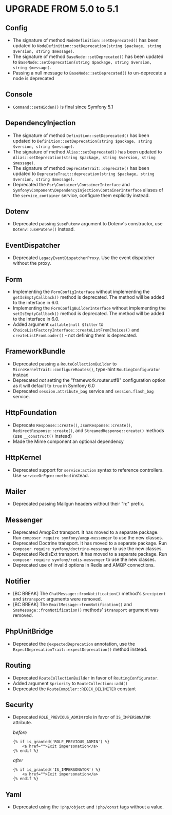 UPGRADE FROM 5.0 to 5.1
=======================

Config
------

 * The signature of method `NodeDefinition::setDeprecated()` has been updated to `NodeDefinition::setDeprecation(string $package, string $version, string $message)`.
 * The signature of method `BaseNode::setDeprecated()` has been updated to `BaseNode::setDeprecation(string $package, string $version, string $message)`.
 * Passing a null message to `BaseNode::setDeprecated()` to un-deprecate a node is deprecated

Console
-------

 * `Command::setHidden()` is final since Symfony 5.1

DependencyInjection
-------------------

 * The signature of method `Definition::setDeprecated()` has been updated to `Definition::setDeprecation(string $package, string $version, string $message)`.
 * The signature of method `Alias::setDeprecated()` has been updated to `Alias::setDeprecation(string $package, string $version, string $message)`.
 * The signature of method `DeprecateTrait::deprecate()` has been updated to `DeprecateTrait::deprecation(string $package, string $version, string $message)`.
 * Deprecated the `Psr\Container\ContainerInterface` and `Symfony\Component\DependencyInjection\ContainerInterface` aliases of the `service_container` service,
   configure them explicitly instead.

Dotenv
------

 * Deprecated passing `$usePutenv` argument to Dotenv's constructor, use `Dotenv::usePutenv()` instead.

EventDispatcher
---------------

 * Deprecated `LegacyEventDispatcherProxy`. Use the event dispatcher without the proxy.

Form
----

 * Implementing the `FormConfigInterface` without implementing the `getIsEmptyCallback()` method
   is deprecated. The method will be added to the interface in 6.0.
 * Implementing the `FormConfigBuilderInterface` without implementing the `setIsEmptyCallback()` method
   is deprecated. The method will be added to the interface in 6.0.
 * Added argument `callable|null $filter` to `ChoiceListFactoryInterface::createListFromChoices()` and `createListFromLoader()` - not defining them is deprecated.

FrameworkBundle
---------------

 * Deprecated passing a `RouteCollectionBuilder` to `MicroKernelTrait::configureRoutes()`, type-hint `RoutingConfigurator` instead
 * Deprecated *not* setting the "framework.router.utf8" configuration option as it will default to `true` in Symfony 6.0
 * Deprecated `session.attribute_bag` service and `session.flash_bag` service.

HttpFoundation
--------------

 * Deprecate `Response::create()`, `JsonResponse::create()`,
   `RedirectResponse::create()`, and `StreamedResponse::create()` methods (use
   `__construct()` instead)
 * Made the Mime component an optional dependency

HttpKernel
----------

 * Deprecated support for `service:action` syntax to reference controllers. Use `serviceOrFqcn::method` instead.

Mailer
------

 * Deprecated passing Mailgun headers without their "h:" prefix.

Messenger
---------

 * Deprecated AmqpExt transport. It has moved to a separate package. Run `composer require symfony/amqp-messenger` to use the new classes.
 * Deprecated Doctrine transport. It has moved to a separate package. Run `composer require symfony/doctrine-messenger` to use the new classes.
 * Deprecated RedisExt transport. It has moved to a separate package. Run `composer require symfony/redis-messenger` to use the new classes.
 * Deprecated use of invalid options in Redis and AMQP connections.

Notifier
--------

 * [BC BREAK] The `ChatMessage::fromNotification()` method's `$recipient` and `$transport`
   arguments were removed.
 * [BC BREAK] The `EmailMessage::fromNotification()` and `SmsMessage::fromNotification()`
   methods' `$transport` argument was removed.

PhpUnitBridge
-------------

 * Deprecated the `@expectedDeprecation` annotation, use the `ExpectDeprecationTrait::expectDeprecation()` method instead.

Routing
-------

 * Deprecated `RouteCollectionBuilder` in favor of `RoutingConfigurator`.
 * Added argument `$priority` to `RouteCollection::add()`
 * Deprecated the `RouteCompiler::REGEX_DELIMITER` constant

Security
--------

 * Deprecated `ROLE_PREVIOUS_ADMIN` role in favor of `IS_IMPERSONATOR` attribute.

   *before*
   ```twig
   {% if is_granted('ROLE_PREVIOUS_ADMIN') %}
       <a href="">Exit impersonation</a>
   {% endif %}
   ```

   *after*
   ```twig
   {% if is_granted('IS_IMPERSONATOR') %}
       <a href="">Exit impersonation</a>
   {% endif %}
   ```

Yaml
----

 * Deprecated using the `!php/object` and `!php/const` tags without a value.

